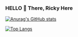 ### HELLO 👋 There, Ricky Here

[![Anurag's GitHub stats](https://github-readme-stats.vercel.app/api?username=Rickyfg13&show_icons=true&theme=radical)](https://github.com/anuraghazra/github-readme-stats)

[![Top Langs](https://github-readme-stats.vercel.app/api/top-langs/?username=Rickyfg13&layout=compact&show_icons=true&theme=radical)](https://github.com/anuraghazra/github-readme-stats)
